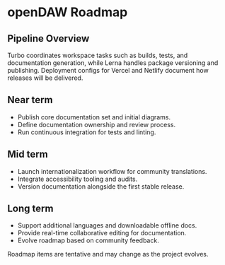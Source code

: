 # openDAW Roadmap

## Pipeline Overview

Turbo coordinates workspace tasks such as builds, tests, and documentation
generation, while Lerna handles package versioning and publishing. Deployment
configs for Vercel and Netlify document how releases will be delivered.

## Near term

- Publish core documentation set and initial diagrams.
- Define documentation ownership and review process.
- Run continuous integration for tests and linting.

## Mid term

- Launch internationalization workflow for community translations.
- Integrate accessibility tooling and audits.
- Version documentation alongside the first stable release.

## Long term

- Support additional languages and downloadable offline docs.
- Provide real-time collaborative editing for documentation.
- Evolve roadmap based on community feedback.

Roadmap items are tentative and may change as the project evolves.
